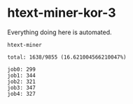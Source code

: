 # htext-miner-kor-3

Everything doing here is automated.

```
htext-miner

total: 1638/9855 (16.621004566210047%)

job0: 299
job1: 344
job2: 321
job3: 347
job4: 327
```